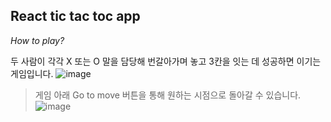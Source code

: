 ## React tic tac toc app

_How to play?_

두 사람이 각각 X 또는 O 말을 담당해 번갈아가며 놓고 3칸을 잇는 데 성공하면 이기는 게임입니다.
![image](https://github.com/doryJyeon/readme_file_github/blob/main/tic-tac-toe/game.gif)



> 게임 아래 Go to move 버튼을 통해 원하는 시점으로 돌아갈 수 있습니다.
![image](https://github.com/doryJyeon/readme_file_github/blob/main/tic-tac-toe/history.gif)
